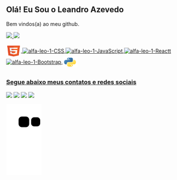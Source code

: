 ## Olá! Eu Sou o Leandro Azevedo

  Bem vindos(a) ao meu github. 

<div>
  <a href="https://github.com/alfa-leo-1">
  <img height="180em" src="https://github-readme-stats.vercel.app/api?username=alfa-leo-1&show_icons=true&theme=dark&include_all_commits=true&count_private=true"/>
  <img height="180em" src="https://github-readme-stats.vercel.app/api/top-langs/?username=alfa-leo-1&layout=compact&langs_count=7&theme=dark"/>
</div>

<div style="display: inline_block"><br>
  <img align="center" alt="alfa-leo-1-HTML" height="30" width="40" src="https://raw.githubusercontent.com/devicons/devicon/master/icons/html5/html5-original.svg">
  <img align="center" alt="alfa-leo-1-CSS" height="30" width="40" src="https://cdn.jsdelivr.net/gh/devicons/devicon/icons/css3/css3-original.svg">
  <img align="center" alt="alfa-leo-1-JavaScript" height="30" width="40" src="https://cdn.jsdelivr.net/gh/devicons/devicon/icons/javascript/javascript-original.svg">
  <img align="center" alt="alfa-leo-1-Reactt" height="30" width="40" src="https://cdn.jsdelivr.net/gh/devicons/devicon/icons/react/react-original.svg">
  <img align="center" alt="alfa-leo-1-Bootstrap" height="30" width="40" src="https://cdn.jsdelivr.net/gh/devicons/devicon/icons/bootstrap/bootstrap-original.svg">
  <img align="center" alt="alfa-leo-1-Python" height="30" width="40" src="https://raw.githubusercontent.com/devicons/devicon/master/icons/python/python-original.svg">
</div>
  
  ##
  ### Segue abaixo meus contatos e redes sociais 
 <div>
  <a href = "mailto:leoazevedo1450@gmail.com"><img src="https://img.shields.io/badge/-Gmail-%23333?style=for-the-badge&logo=gmail&logoColor=white" target="_black"></a>
  <a href="https://www.linkedin.com/in/leandro-de-azevedo-souza" target="_blank"><img src="https://img.shields.io/badge/-LinkedIn-%230077B5?style=for-the-badge&logo=linkedin&logoColor=white" target="_blank"></a> 
   <a href="https://www.instagram.com/leo_azvdo_souza/" target="_blank"><img src="https://img.shields.io/badge/-Instagram-%23E4405F?style=for-the-badge&logo=instagram&logoColor=white" target="_blank"></a>
   <a href="/" target="_blank"><img src="https://img.shields.io/badge/Discord-7289DA?style=for-the-badge&logo=discord&logoColor=white" target="_blank"></a> 
   
   ![Snake animation](https://github.com/alfa-leo-1/alfa-leo-1/blob/output/github-contribution-grid-snake.svg)
   
 </div>
  


